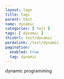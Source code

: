 ```yaml
---
layout: tags
title: tags
parent: test
name: dynamic
categories: [ test ]
tags: [ dynamic ]
thisUrl: test/dynamic
permalink: /test/dynamic
pagination:
  enabled: true
  tag: dynamic
---
```

dynamic programming
<!-- title : parent -->
